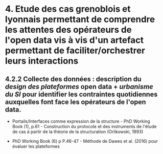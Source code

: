 # 4. Etude des cas grenoblois et lyonnais permettant de comprendre les attentes des opérateurs de l'open data vis à vis d'un artefact permettant de faciliter/orchestrer leurs interactions

## 4.2.2 Collecte des données : description du _design des plateformes_ open data + _urbanisme du SI_ pour identifier les contraintes quotidiennes auxquelles font face les opérateurs de l'open data. 


- Portails/Interfaces comme expression de la structure - PhD Working Book (1), p.61 - Construction du protocole et des instruments de l'étude de cas à partir de la théorie de la structuration (Orlikowski, 1993)

- PhD Working Book (6) p P.46-47 - Méthode de Dawes et al. (2016) pour évaluer les plateformes


